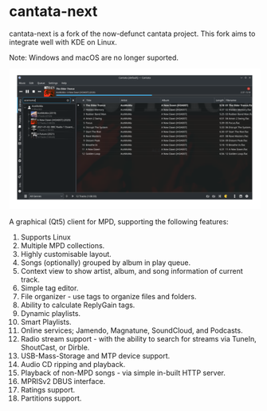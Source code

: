 cantata-next
=======

cantata-next is a fork of the now-defunct cantata project.  This fork aims to integrate well with KDE on Linux.  

Note: Windows and macOS are no longer suported.

![screenshot](main.png)


A graphical (Qt5) client for MPD, supporting the following features:

  1. Supports Linux
  2. Multiple MPD collections.
  3. Highly customisable layout.
  4. Songs (optionally) grouped by album in play queue.
  5. Context view to show artist, album, and song information of current track.
  6. Simple tag editor.
  7. File organizer - use tags to organize files and folders.
  8. Ability to calculate ReplyGain tags.
  9. Dynamic playlists.
 10. Smart Playlists.
 11. Online services; Jamendo, Magnatune, SoundCloud, and Podcasts.
 12. Radio stream support - with the ability to search for streams via TuneIn, ShoutCast, or Dirble.
 13. USB-Mass-Storage and MTP device support.
 14. Audio CD ripping and playback.
 15. Playback of non-MPD songs - via simple in-built HTTP server.
 16. MPRISv2 DBUS interface.
 17. Ratings support.
 18. Partitions support.
